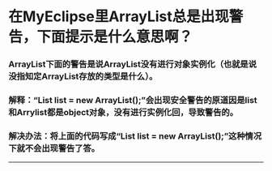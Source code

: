 # 在MyEclipse里ArrayList总是出现警告，下面提示是什么意思啊？  
### ArrayList下面的警告是说ArrayList没有进行对象实例化（也就是说没指知定ArrayList存放的类型是什么）。  
### 解释：“List list = new ArrayList();”会出现安全警告的原道因是list和Arrylist都是object对象，没有进行实例化回，导致警告的。  
### 解决办法：将上面的代码写成“List<Object> list = new ArrayList<Object>();”这种情况下就不会出现警告了答。  
***
